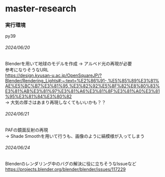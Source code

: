 # master-research

### 実行環境
py39


###### 2024/06/20
Blenderを用いて地球のモデルを作成
-> アルベド光の再現が必要  
参考になりそうなURL  
https://design.kyusan-u.ac.jp/OpenSquareJP/?Blender/Rendering_Lights#:~:text=%E2%86%91-,%E5%85%89%E3%81%AE%E5%BC%B7%E3%81%95,%E3%82%92%E5%8F%82%E8%80%83%E3%81%AB%E3%81%97%E3%81%A6%E3%81%8F%E3%81%A0%E3%81%95%E3%81%84%E3%80%82  
-> 大気の厚さはあまり再現しなくてもいいかも？？  

###### 2024/06/21  
PAFの鏡面反射の再現  
-> Shade Smoothを用いて行うも、画像のように縞模様が入ってしまう  

###### 2024/06/24
Blenderのレンダリング中のバグの解決に役に立ちそうなIssueなど  
https://projects.blender.org/blender/blender/issues/117229
